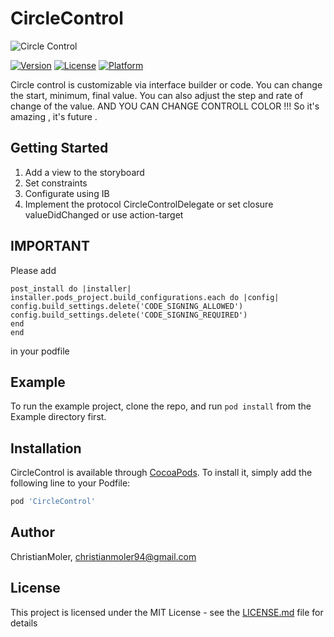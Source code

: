 # CircleControl
![Circle Control](https://image.ibb.co/hCVALo/Simulator_Screen_Shot_i_Phone_8_2018_05_25_at_17_22_13.png)

[![Version](https://img.shields.io/cocoapods/v/CircleControl.svg?style=flat)](https://cocoapods.org/pods/CircleControl)
[![License](https://img.shields.io/cocoapods/l/CircleControl.svg?style=flat)](https://cocoapods.org/pods/CircleControl)
[![Platform](https://img.shields.io/cocoapods/p/CircleControl.svg?style=flat)](https://cocoapods.org/pods/CircleControl)

Circle control is customizable via interface builder or code. You can change the start, minimum, final value. You can also adjust the step and rate of change of the value. AND YOU CAN CHANGE CONTROLL COLOR !!! So it's amazing , it's future .

## Getting Started

1. Add a view to the storyboard
2. Set constraints
3. Configurate using IB
4. Implement the protocol CircleControlDelegate or set closure valueDidChanged or use action-target

## IMPORTANT

Please add 

```
post_install do |installer|
installer.pods_project.build_configurations.each do |config|
config.build_settings.delete('CODE_SIGNING_ALLOWED')
config.build_settings.delete('CODE_SIGNING_REQUIRED')
end
end
```
in your podfile

## Example

To run the example project, clone the repo, and run `pod install` from the Example directory first.

## Installation

CircleControl is available through [CocoaPods](https://cocoapods.org). To install
it, simply add the following line to your Podfile:

```ruby
pod 'CircleControl'
```

## Author

ChristianMoler, christianmoler94@gmail.com

## License

This project is licensed under the MIT License - see the [LICENSE.md](https://github.com/ChristianMoler/SlideTo/blob/master/LICENSE) file for details
